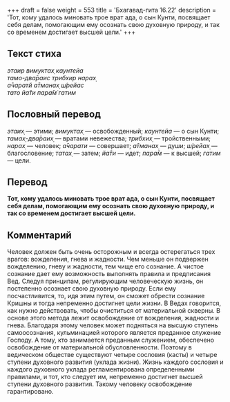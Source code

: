 +++
draft = false
weight = 553
title = 'Бхагавад-гита 16.22'
description = 'Тот, кому удалось миновать трое врат ада, о сын Кунти, посвящает себя делам, помогающим ему осознать свою духовную природу, и так со временем достигает высшей цели.'
+++

## Текст стиха

_этаир вимуктах̣ каунтейа  
тамо-два̄раис трибхир нарах̣  
а̄чаратй а̄тманах̣ ш́рейас  
тато йа̄ти пара̄м̇ гатим_

## Пословный перевод

_этаих̣_ — этими; _вимуктах̣_ — освобожденный; _каунтейа_ — о сын Кунти; _тамах̣_\-_два̄раих̣_ — вратами невежества; _трибхих̣_ — тройственными; _нарах̣_ — человек; _а̄чарати_ — совершает; _а̄тманах̣_ — души; _ш́рейах̣_ — благословение; _татах̣_ — затем; _йа̄ти_ — идет; _пара̄м_ — к высшей; _гатим_ — цели.

## Перевод

**Тот, кому удалось миновать трое врат ада, о сын Кунти, посвящает себя делам, помогающим ему осознать свою духовную природу, и так со временем достигает высшей цели.**

## Комментарий

Человек должен быть очень осторожным и всегда остерегаться трех врагов: вожделения, гнева и жадности. Чем меньше он подвержен вожделению, гневу и жадности, тем чище его сознание. А чистое сознание дает ему возможность выполнять правила и предписания Вед. Следуя принципам, регулирующим человеческую жизнь, он постепенно осознает свою духовную природу. Если ему посчастливится, то, идя этим путем, он сможет обрести сознание Кришны и тогда непременно достигнет цели жизни. В Ведах говорится, как нужно действовать, чтобы очиститься от материальной скверны. В основе этого метода лежит освобождение от вожделения, жадности и гнева. Благодаря этому человек может подняться на высшую ступень самоосознания, кульминацией которого является преданное служение Господу. А тому, кто занимается преданным служением, обеспечено освобождение от материальной обусловленности. Поэтому в ведическом обществе существуют четыре сословия (касты) и четыре ступени духовного развития (уклада жизни). Жизнь каждого сословия и каждого духовного уклада регламентирована определенными правилами, и тот, кто следует им, непременно достигнет высшей ступени духовного развития. Такому человеку освобождение гарантировано.
